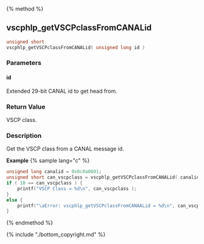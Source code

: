 
{% method %}
## vscphlp_getVSCPclassFromCANALid

```c
unsigned short 
vscphlp_getVSCPclassFromCANALid( unsigned long id )
```

### Parameters

#### id
Extended 29-bit CANAL id to get head from.

### Return Value
VSCP class. 

### Description
Get the VSCP class from a CANAL message id. 

**Example** {% sample lang="c" %}

```c
unsigned long canalid = 0x0c0a0601;
unsigned short can_vscpclass = vscphlp_getVSCPclassFromCANALid( canalid );
if ( 10 == can_vscpclass ) {
    printf("VSCP Class = %d\n", can_vscpclass );
}
else {
    printf("\aError: vscphlp_getVSCPclassFromCANAALid = %d\n", can_vscpclass );
}
```

{% endmethod %}

{% include "./bottom_copyright.md" %}